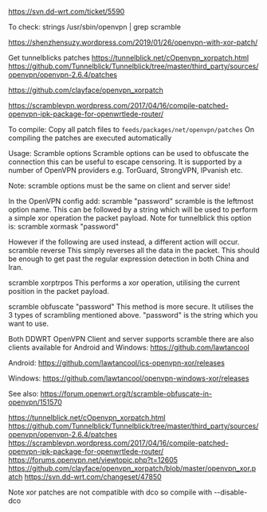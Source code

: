 https://svn.dd-wrt.com/ticket/5590

To check:
strings /usr/sbin/openvpn | grep scramble


https://shenzhensuzy.wordpress.com/2019/01/26/openvpn-with-xor-patch/

Get tunnelblicks patches
https://tunnelblick.net/cOpenvpn_xorpatch.html
https://github.com/Tunnelblick/Tunnelblick/tree/master/third_party/sources/openvpn/openvpn-2.6.4/patches

https://github.com/clayface/openvpn_xorpatch

https://scramblevpn.wordpress.com/2017/04/16/compile-patched-openvpn-ipk-package-for-openwrtlede-router/

To compile:
Copy all patch files to `feeds/packages/net/openvpn/patches`
On compiling the patches are executed automatically

Usage:
Scramble options
Scramble options can be used to obfuscate the connection this can be useful to escape censoring.
It is supported by a number of OpenVPN providers e.g. TorGuard, StrongVPN, IPvanish etc.

Note: scramble options must be the same on client and server side!

In the OpenVPN config add:
scramble "password"
scramble is the leftmost option name. This can be followed by a string which will be used to perform a simple xor operation the packet payload.
Note for tunnelblick this option is:
scramble xormask "password"

However if the following are used instead, a different action will occur.
scramble reverse
This simply reverses all the data in the packet. This should be enough to get past the regular expression detection in both China and Iran.

scramble xorptrpos
This performs a xor operation, utilising the current position in the packet payload.

scramble obfuscate "password"
This method is more secure. It utilises the 3 types of scrambling mentioned above. "password" is the string which you want to use.

Both DDWRT OpenVPN Client and server supports scramble there are also clients available for Android and Windows:
https://github.com/lawtancool

Android:
https://github.com/lawtancool/ics-openvpn-xor/releases

Windows:
https://github.com/lawtancool/openvpn-windows-xor/releases

See also:
https://forum.openwrt.org/t/scramble-obfuscate-in-openvpn/151570

https://tunnelblick.net/cOpenvpn_xorpatch.html
https://github.com/Tunnelblick/Tunnelblick/tree/master/third_party/sources/openvpn/openvpn-2.6.4/patches
https://scramblevpn.wordpress.com/2017/04/16/compile-patched-openvpn-ipk-package-for-openwrtlede-router/
https://forums.openvpn.net/viewtopic.php?t=12605 
https://github.com/clayface/openvpn_xorpatch/blob/master/openvpn_xor.patch 
https://svn.dd-wrt.com/changeset/47850 

Note xor patches are not compatible with dco so compile with --disable-dco 
